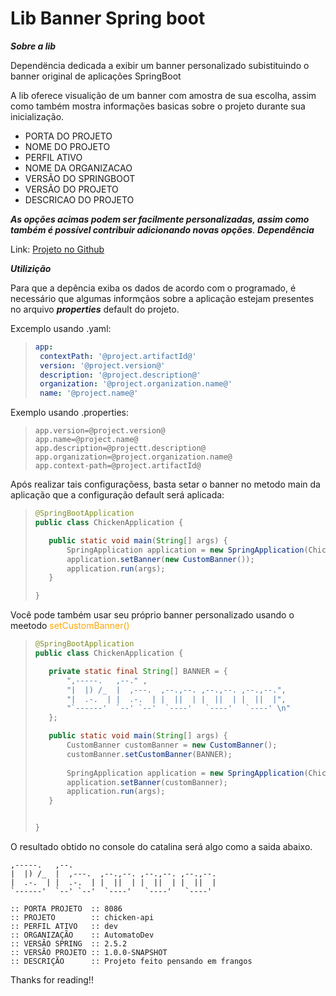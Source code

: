 # Lib Banner Spring boot

***Sobre a lib***

Dependëncia dedicada a exibir um banner personalizado subistituindo o banner original de aplicações SpringBoot

A lib oferece visualição de um banner com amostra de sua escolha, assim como também mostra informações basicas sobre o projeto durante sua inicialização.

- PORTA DO PROJETO
- NOME DO PROJETO
- PERFIL ATIVO 
- NOME DA ORGANIZACAO
- VERSÃO DO SPRINGBOOT 
- VERSÃO DO PROJETO 
- DESCRICAO DO PROJETO

***As opções acimas podem ser facilmente personalizadas, assim como também é possível contribuir adicionando novas opções***.
***Dependência***

Link: [Projeto no Github](https://github.com/nuLL-cmd/banner-spring-custom)<br>

***Utilizição***

Para que a depência exiba os dados de acordo com o programado, é necessário que algumas informçãos sobre a aplicação estejam presentes no arquivo ***properties*** default do projeto.

Excemplo usando .yaml:

>```YAML
>app:
>  contextPath: '@project.artifactId@'
>  version: '@project.version@'
>  description: '@project.description@'
>  organization: '@project.organization.name@'
>  name: '@project.name@'
>```

Exemplo usando .properties:

>```PROPERTIES
>app.version=@project.version@
>app.name=@project.name@
>app.description=@projectt.description@
>app.organization=@project.organization.name@    
>app.context-path=@project.artifactId@
>```

Após realizar tais configuraçõess, basta setar o banner no metodo main da aplicação que a configuração default será aplicada:

>```JAVA
>@SpringBootApplication
>public class ChickenApplication {
>
>    public static void main(String[] args) {
>        SpringApplication application = new SpringApplication(ChickenApplication.lass);
>        application.setBanner(new CustomBanner());	
>        application.run(args);
>    }
>
>}
>```

Você pode também usar seu próprio banner personalizado usando o meetodo <font color="orange">setCustomBanner()</font>

>```JAVA
>@SpringBootApplication
>public class ChickenApplication {
>
>    private static final String[] BANNER = {
>        ",-----.   ,--." ,                              
>        "|  |) /_  |  ,---.  ,--.,--. ,--.,--. ,--.,--.", 
>        "|  .-.  | |  .-.  | |  ||  | |  ||  | |  ||  |", 
>        "`------'  `--' `--'  `----'   `----'   `----' \n"
>    };
>
>    public static void main(String[] args) {
>        CustomBanner customBanner = new CustomBanner();
>        customBanner.setCustomBanner(BANNER);
>        
>        SpringApplication application = new SpringApplication(ChickenApplication.class);
>        application.setBanner(customBanner);
>        application.run(args);
>    }
>
>
>}
>```

O resultado obtido no console do catalina será algo como a saida abaixo.

```LOG
,-----.   ,--.
|  |) /_  |  ,---.  ,--.,--. ,--.,--. ,--.,--.
|  .-.  | |  .-.  | |  ||  | |  ||  | |  ||  |
`------'  `--' `--'  `----'   `----'   `----' 

:: PORTA PROJETO  :: 8086
:: PROJETO        :: chicken-api
:: PERFIL ATIVO   :: dev
:: ORGANIZAÇÃO    :: AutomatoDev
:: VERSÃO SPRING  :: 2.5.2
:: VERSÃO PROJETO :: 1.0.0-SNAPSHOT
:: DESCRIÇÃO      :: Projeto feito pensando em frangos

```

  Thanks for reading!!
  
  
